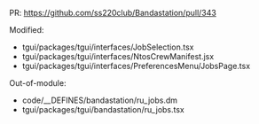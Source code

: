 PR: https://github.com/ss220club/Bandastation/pull/343

Modified:

- tgui/packages/tgui/interfaces/JobSelection.tsx
- tgui/packages/tgui/interfaces/NtosCrewManifest.jsx
- tgui/packages/tgui/interfaces/PreferencesMenu/JobsPage.tsx

Out-of-module:

- code/\_\_DEFINES/bandastation/ru_jobs.dm
- tgui/packages/tgui/bandastation/ru_jobs.tsx
